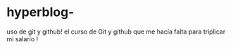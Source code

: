 # hyperblog-
uso de git y github!
el curso de Git y github que me hacía falta para triplicar mi salario !
